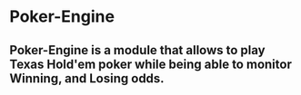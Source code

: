 # Poker-Engine
<h2>Poker-Engine is a module that allows to play Texas Hold'em poker while being able to monitor Winning, and Losing odds.</h2>

